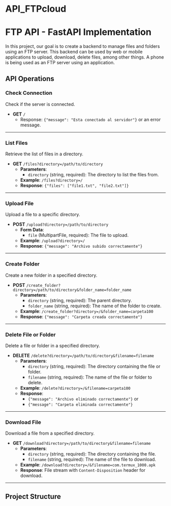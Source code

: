 # API_FTPcloud
# FTP API - FastAPI Implementation

In this project, our goal is to create a backend to manage files and folders using an FTP server. This backend can be used by web or mobile applications to upload, download, delete files, among other things. A phone is being used as an FTP server using an application.

## API Operations

### Check Connection
Check if the server is connected.

- **GET** `/`
  - Response: `{"message": "Esta conectado al servidor"}` or an error message.

---

### List Files
Retrieve the list of files in a directory.

- **GET** `/files?directory=/path/to/directory`
  - **Parameters**:
    - `directory` (string, required): The directory to list the files from.
  - **Example**: `/files?directory=/`
  - **Response**: `{"files": ["file1.txt", "file2.txt"]}`

---

### Upload File
Upload a file to a specific directory.

- **POST** `/upload?directory=/path/to/directory`
  - **Form Data**:
    - `file` (MultipartFile, required): The file to upload.
  - **Example**: `/upload?directory=/`
  - **Response**: `{"message": "Archivo subido correctamente"}`

---

### Create Folder
Create a new folder in a specified directory.

- **POST** `/create_folder?directory=/path/to/directory&folder_name=folder_name`
  - **Parameters**:
    - `directory` (string, required): The parent directory.
    - `folder_name` (string, required): The name of the folder to create.
  - **Example**: `/create_folder?directory=/&folder_name=carpeta100`
  - **Response**: `{"message": "Carpeta creada correctamente"}`

---

### Delete File or Folder
Delete a file or folder in a specified directory.

- **DELETE** `/delete?directory=/path/to/directory&filename=filename`
  - **Parameters**:
    - `directory` (string, required): The directory containing the file or folder.
    - `filename` (string, required): The name of the file or folder to delete.
  - **Example**: `/delete?directory=/&filename=carpeta100`
  - **Response**: 
    - `{"message": "Archivo eliminado correctamente"}` or
    - `{"message": "Carpeta eliminada correctamente"}`

---

### Download File
Download a file from a specified directory.

- **GET** `/download?directory=/path/to/directory&filename=filename`
  - **Parameters**:
    - `directory` (string, required): The directory containing the file.
    - `filename` (string, required): The name of the file to download.
  - **Example**: `/download?directory=/&filename=com.termux_1000.apk`
  - **Response**: File stream with `Content-Disposition` header for download.

---

## Project Structure

